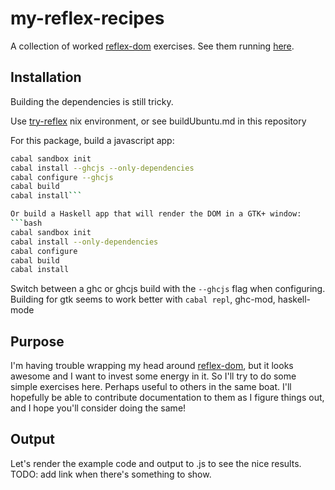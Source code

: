 # my-reflex-recipes
A collection of worked [reflex-dom](https://github.com/ryantrinkle/reflex-dom) exercises. See them running [here](http://web.mit.edu/greghale/Public/my-reflex-recipes).

## Installation
Building the dependencies is still tricky.

Use [try-reflex](http://github.com/ryantrinkle/try-reflex) nix environment, or see buildUbuntu.md in this repository

For this package, build a javascript app:
```bash
cabal sandbox init
cabal install --ghcjs --only-dependencies
cabal configure --ghcjs
cabal build
cabal install```

Or build a Haskell app that will render the DOM in a GTK+ window:
```bash
cabal sandbox init
cabal install --only-dependencies
cabal configure
cabal build
cabal install
```

Switch between a ghc or ghcjs build with the `--ghcjs` flag when configuring. Building for gtk seems to work better with `cabal repl`, ghc-mod, haskell-mode

## Purpose
I'm having trouble wrapping my head around [reflex-dom](http://github.com/ryantrinkle/reflex-dom), but it looks awesome and I want to invest some energy in it. So I'll try to do some simple exercises here. Perhaps useful to others in the same boat. I'll hopefully be able to contribute documentation to them as I figure things out, and I hope you'll consider doing the same!

## Output
Let's render the example code and output to .js to see the nice results. TODO: add link when there's something to show.
